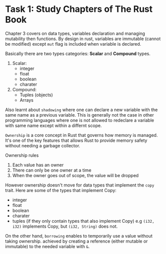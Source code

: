 # Task 1: Study Chapters of The Rust Book

Chapter 3 covers on data types, variables declaration and managing mutability then functions. By design in rust, variables are immutable (cannot be modified) except `mut` flag is included when variable is declared.

Basically there are two types categories: **Scalar** and **Compound** types.

1. Scalar:
   - integer
   - float
   - boolean
   - charater
2. Compound:
   - Tuples (objects)
   - Arrays

Also learnt about `shadowing` where one can declare a new variable with the same name as a previous variable. This is generally not the case in other programming languages where one is not allowed to redeclare a variable with same name except within a differnt scope.

`Ownership` is a core concept in Rust that governs how memory is managed. It's one of the key features that allows Rust to provide memory safety without needing a garbage collector.

Ownership rules
1. Each value has an owner
2. There can only be one owner at a time
3. When the owner goes out of scope, the value will be dropped

However ownership doesn't move for data types that implement the `copy` trait. Here are some of the types that implement Copy:

- integer
- float
- boolean
- charater
- tuples (if they only contain types that also implement Copy) e.g `(i32, i32)` implements Copy, but `(i32, String)` does not.

On the other hand, `borrowing` enables to temporarily use a value without taking ownership. achieved by creating a reference (either mutable or immutable) to the needed variable with `&`.
